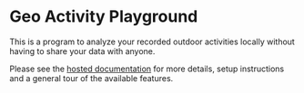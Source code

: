 # Geo Activity Playground

This is a program to analyze your recorded outdoor activities locally without having to share your data with anyone.

Please see the [hosted documentation](https://martin-ueding.github.io/geo-activity-playground/) for more details, setup instructions and a general tour of the available features.